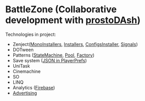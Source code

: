# BattleZone (Collaborative development with <a href="https://github.com/prostoDAsh" target="_blank">prostoDAsh</a>)

Technologies in project:
- Zenject([MonoInstallers](Assets/Scripts/Zenject/MonoInstallers), [Installers](Assets/Scripts/Zenject/Installers), [ConfigsInstaller](Assets/Scripts/Zenject/ConfigsInstallers), [Signals]())
- DOTween
- Patterns ([StateMachine](Assets/Scripts/Player/PlayerStateMachine), [Pool](Assets/Scripts/Pool/Pool.cs), [Factory](Assets/Scripts/Enemy/EnemyFactory.cs))
- Save system ([JSON in PlayerPrefs]((Assets/Scripts/GameData/SaveSystemJson.cs)))
- UniTask 
- Cinemachine
- SO
- LINQ 
- Analytics ([Firebase](Assets/Scripts/GameManager.cs))
- [Advertising](Assets/Scripts/UI/UIManager.cs) 
